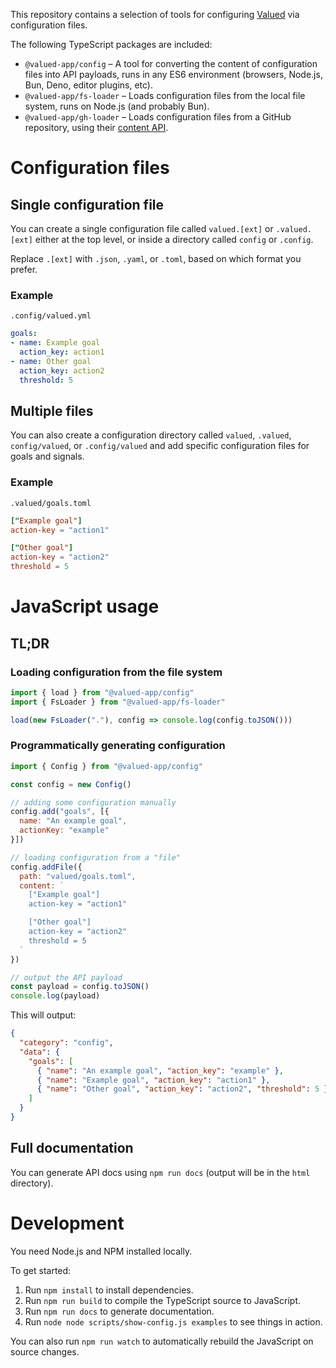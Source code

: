 This repository contains a selection of tools for configuring [Valued](https://valued.app/) via configuration files.

The following TypeScript packages are included:

* `@valued-app/config` – A tool for converting the content of configuration files into API payloads, runs in any ES6 environment (browsers, Node.js, Bun, Deno, editor plugins, etc).
* `@valued-app/fs-loader` – Loads configuration files from the local file system, runs on Node.js (and probably Bun).
* `@valued-app/gh-loader` – Loads configuration files from a GitHub repository, using their [content API](https://docs.github.com/en/rest/repos/contents).

# Configuration files

## Single configuration file

You can create a single configuration file called `valued.[ext]` or `.valued.[ext]` either at the top level, or inside a directory called `config` or `.config`.

Replace `.[ext]` with `.json`, `.yaml`, or `.toml`, based on which format you prefer.

### Example

`.config/valued.yml`

``` yaml
goals:
- name: Example goal
  action_key: action1
- name: Other goal
  action_key: action2
  threshold: 5
```

## Multiple files

You can also create a configuration directory called `valued`, `.valued`, `config/valued`, or `.config/valued` and add specific configuration files for goals and signals.

### Example

`.valued/goals.toml`

``` toml
["Example goal"]
action-key = "action1"

["Other goal"]
action-key = "action2"
threshold = 5
```

# JavaScript usage

## TL;DR

### Loading configuration from the file system

``` javascript
import { load } from "@valued-app/config"
import { FsLoader } from "@valued-app/fs-loader"

load(new FsLoader("."), config => console.log(config.toJSON()))
```


### Programmatically generating configuration

``` javascript
import { Config } from "@valued-app/config"

const config = new Config()

// adding some configuration manually
config.add("goals", [{
  name: "An example goal",
  actionKey: "example"
}])

// loading configuration from a "file"
config.addFile({
  path: "valued/goals.toml",
  content: `
    ["Example goal"]
    action-key = "action1"

    ["Other goal"]
    action-key = "action2"
    threshold = 5
  `
})

// output the API payload
const payload = config.toJSON()
console.log(payload)
```

This will output:

``` json
{
  "category": "config",
  "data": {
    "goals": [
      { "name": "An example goal", "action_key": "example" },
      { "name": "Example goal", "action_key": "action1" },
      { "name": "Other goal", "action_key": "action2", "threshold": 5 }
    ]
  }
}
```

## Full documentation

You can generate API docs using `npm run docs` (output will be in the `html` directory).

# Development

You need Node.js and NPM installed locally.

To get started:

1. Run `npm install` to install dependencies.
2. Run `npm run build` to compile the TypeScript source to JavaScript.
3. Run `npm run docs` to generate documentation.
4. Run `node node scripts/show-config.js examples` to see things in action.

You can also run `npm run watch` to automatically rebuild the JavaScript on source changes.
